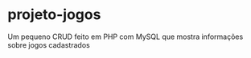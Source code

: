 # projeto-jogos
 Um pequeno CRUD feito em PHP com MySQL que mostra informações sobre jogos cadastrados
